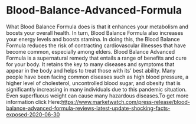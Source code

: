 # Blood-Balance-Advanced-Formula
What Blood Balance Formula does is that it enhances your metabolism and boosts your overall health. In turn, Blood Balance Formula also increases your energy levels and boosts stamina. In doing this, the Blood Balance Formula reduces the risk of contracting cardiovascular illnesses that have become common, especially among elders. Blood Balance Advanced Formula is a supernatural remedy that entails a range of benefits and cure for your body. It retains the key to many diseases and symptoms that appear in the body and helps to treat those with its’ best ability. Many people have been facing common diseases such as high blood pressure, a higher level of cholesterol, uncontrolled blood sugar, and obesity that is significantly increasing in many individuals due to this pandemic situation. Even superfluous weight can cause many hazardous diseases.To get more information click Here:https://www.marketwatch.com/press-release/blood-balance-advanced-formula-reviews-latest-update-shocking-facts-exposed-2020-06-30
